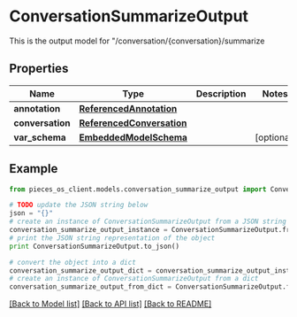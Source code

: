 # ConversationSummarizeOutput

This is the output model for \"/conversation/{conversation}/summarize

## Properties
Name | Type | Description | Notes
------------ | ------------- | ------------- | -------------
**annotation** | [**ReferencedAnnotation**](ReferencedAnnotation.md) |  | 
**conversation** | [**ReferencedConversation**](ReferencedConversation.md) |  | 
**var_schema** | [**EmbeddedModelSchema**](EmbeddedModelSchema.md) |  | [optional] 

## Example

```python
from pieces_os_client.models.conversation_summarize_output import ConversationSummarizeOutput

# TODO update the JSON string below
json = "{}"
# create an instance of ConversationSummarizeOutput from a JSON string
conversation_summarize_output_instance = ConversationSummarizeOutput.from_json(json)
# print the JSON string representation of the object
print ConversationSummarizeOutput.to_json()

# convert the object into a dict
conversation_summarize_output_dict = conversation_summarize_output_instance.to_dict()
# create an instance of ConversationSummarizeOutput from a dict
conversation_summarize_output_from_dict = ConversationSummarizeOutput.from_dict(conversation_summarize_output_dict)
```
[[Back to Model list]](../README.md#documentation-for-models) [[Back to API list]](../README.md#documentation-for-api-endpoints) [[Back to README]](../README.md)


